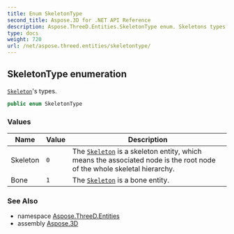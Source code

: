 ```yaml
---
title: Enum SkeletonType
second_title: Aspose.3D for .NET API Reference
description: Aspose.ThreeD.Entities.SkeletonType enum. Skeletons types
type: docs
weight: 720
url: /net/aspose.threed.entities/skeletontype/
---
```

## SkeletonType enumeration

[`Skeleton`](../skeleton/)'s types.

```csharp
public enum SkeletonType
```

### Values

| Name | Value | Description |
| --- | --- | --- |
| Skeleton | `0` | The [`Skeleton`](../skeleton/) is a skeleton entity, which means the associated node is the root node of the whole skeletal hierarchy. |
| Bone | `1` | The [`Skeleton`](../skeleton/) is a bone entity. |

### See Also

* namespace [Aspose.ThreeD.Entities](../../aspose.threed.entities/)
* assembly [Aspose.3D](../../)


